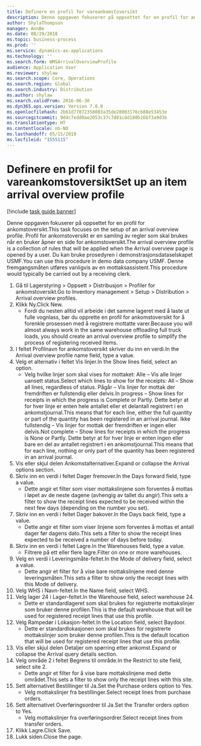 ```yaml
---
title: Definere en profil for vareankomstoversikt
description: Denne oppgaven fokuserer på oppsettet for en profil for ankomstoversikt.
author: ShylaThompson
manager: AnnBe
ms.date: 08/29/2018
ms.topic: business-process
ms.prod: ''
ms.service: dynamics-ax-applications
ms.technology: ''
ms.search.form: WMSArrivalOverviewProfile
audience: Application User
ms.reviewer: shylaw
ms.search.scope: Core, Operations
ms.search.region: Global
ms.search.industry: Distribution
ms.author: shylaw
ms.search.validFrom: 2016-06-30
ms.dyn365.ops.version: Version 7.0.0
ms.openlocfilehash: 2b61d77072358083a35de28003176cb88e53453e
ms.sourcegitcommit: 9d4c7edd0ae2053c37c7d81cdd180b16bf3a9d3b
ms.translationtype: HT
ms.contentlocale: nb-NO
ms.lasthandoff: 05/15/2019
ms.locfileid: "1555115"
---
```

# <a name="set-up-an-item-arrival-overview-profile"></a><span data-ttu-id="bb104-103">Definere en profil for vareankomstoversikt</span><span class="sxs-lookup"><span data-stu-id="bb104-103">Set up an item arrival overview profile</span></span>

[!include [task guide banner](../../includes/task-guide-banner.md)]

<span data-ttu-id="bb104-104">Denne oppgaven fokuserer på oppsettet for en profil for ankomstoversikt.</span><span class="sxs-lookup"><span data-stu-id="bb104-104">This task focuses on the setup of an arrival overview profile.</span></span> <span data-ttu-id="bb104-105">Profil for ankomstoversikt er en samling av regler som skal brukes når en bruker åpner en side for ankomstoversikt.</span><span class="sxs-lookup"><span data-stu-id="bb104-105">The arrival overview profile is a collection of rules that will be applied when the Arrival overview page is opened by a user.</span></span> <span data-ttu-id="bb104-106">Du kan bruke prosedyren i demonstrasjonsdataselskapet USMF.</span><span class="sxs-lookup"><span data-stu-id="bb104-106">You can use this procedure in demo data company USMF.</span></span> <span data-ttu-id="bb104-107">Denne fremgangsmåten utføres vanligvis av en mottaksassistent.</span><span class="sxs-lookup"><span data-stu-id="bb104-107">This procedure would typically be carried out by a receiving clerk.</span></span>





1. <span data-ttu-id="bb104-108">Gå til Lagerstyring > Oppsett > Distribusjon > Profiler for ankomstoversikt.</span><span class="sxs-lookup"><span data-stu-id="bb104-108">Go to Inventory management > Setup > Distribution > Arrival overview profiles.</span></span>
2. <span data-ttu-id="bb104-109">Klikk Ny.</span><span class="sxs-lookup"><span data-stu-id="bb104-109">Click New.</span></span>
    * <span data-ttu-id="bb104-110">Fordi du nesten alltid vil arbeide i det samme lageret med å laste ut fulle vognlass, bør du opprette en profil for ankomstoversikt for å forenkle prosessen med å registrere mottatte varer.</span><span class="sxs-lookup"><span data-stu-id="bb104-110">Because you will almost always work in the same warehouse offloading full truck loads, you should create an arrival overview profile to simplify the process of registering received items.</span></span>  
3. <span data-ttu-id="bb104-111">I feltet Profilnavn for ankomstoversikt skriver du inn en verdi.</span><span class="sxs-lookup"><span data-stu-id="bb104-111">In the Arrival overview profile name field, type a value.</span></span>
4. <span data-ttu-id="bb104-112">Velg et alternativ i feltet Vis linjer.</span><span class="sxs-lookup"><span data-stu-id="bb104-112">In the Show lines field, select an option.</span></span>
    * <span data-ttu-id="bb104-113">Velg hvilke linjer som skal vises for mottaket: Alle – Vis alle linjer uansett status.</span><span class="sxs-lookup"><span data-stu-id="bb104-113">Select which lines to show for the receipts:   All – Show all lines, regardless of status.</span></span>   <span data-ttu-id="bb104-114">Pågår – Vis linjer for mottak der fremdriften er fullstendig eller delvis.</span><span class="sxs-lookup"><span data-stu-id="bb104-114">In progress – Show lines for receipts in which the progress is Complete or Partly.</span></span> <span data-ttu-id="bb104-115">Dette betyr at for hver linje er enten hele antallet eller et delantall registrert i en ankomstjournal.</span><span class="sxs-lookup"><span data-stu-id="bb104-115">This means that for each line, either the full quantity or part of the quantity has been registered in an arrival journal.</span></span>   <span data-ttu-id="bb104-116">Ikke fullstendig – Vis linjer for mottak der fremdriften er ingen eller delvis.</span><span class="sxs-lookup"><span data-stu-id="bb104-116">Not complete – Show lines for receipts in which the progress is None or Partly.</span></span> <span data-ttu-id="bb104-117">Dette betyr at for hver linje er enten ingen eller bare en del av antallet registrert i en ankomstjournal.</span><span class="sxs-lookup"><span data-stu-id="bb104-117">This means that for each line, nothing or only part of the quantity has been registered in an arrival journal.</span></span>  
5. <span data-ttu-id="bb104-118">Vis eller skjul delen Ankomstalternativer.</span><span class="sxs-lookup"><span data-stu-id="bb104-118">Expand or collapse the Arrival options section.</span></span>
6. <span data-ttu-id="bb104-119">Skriv inn en verdi i feltet Dager fremover.</span><span class="sxs-lookup"><span data-stu-id="bb104-119">In the Days forward field, type a value.</span></span>
    * <span data-ttu-id="bb104-120">Dette angir et filter som viser mottakslinjene som forventes å mottas i løpet av de neste dagene (avhengig av tallet du angir).</span><span class="sxs-lookup"><span data-stu-id="bb104-120">This sets a filter to show the receipt lines expected to be received within the next few days (depending on the number you set).</span></span>  
7. <span data-ttu-id="bb104-121">Skriv inn en verdi i feltet Dager bakover.</span><span class="sxs-lookup"><span data-stu-id="bb104-121">In the Days back field, type a value.</span></span>
    * <span data-ttu-id="bb104-122">Dette angir et filter som viser linjene som forventes å mottas et antall dager før dagens dato.</span><span class="sxs-lookup"><span data-stu-id="bb104-122">This sets a filter to show the receipt lines expected to be received a number of days before today.</span></span>  
8. <span data-ttu-id="bb104-123">Skriv inn en verdi i feltet Lagre.</span><span class="sxs-lookup"><span data-stu-id="bb104-123">In the Warehouses field, type a value.</span></span>
    * <span data-ttu-id="bb104-124">Filtrere på ett eller flere lagre.</span><span class="sxs-lookup"><span data-stu-id="bb104-124">Filter on one or more warehouses.</span></span>  
9. <span data-ttu-id="bb104-125">Velg en verdi i Leveringsmåte-feltet.</span><span class="sxs-lookup"><span data-stu-id="bb104-125">In the Mode of delivery field, select a value.</span></span>
    * <span data-ttu-id="bb104-126">Dette angir et filter for å vise bare mottakslinjene med denne leveringsmåten.</span><span class="sxs-lookup"><span data-stu-id="bb104-126">This sets a filter to show only the receipt lines with this Mode of delivery.</span></span>  
10. <span data-ttu-id="bb104-127">Velg WHS i Navn-feltet.</span><span class="sxs-lookup"><span data-stu-id="bb104-127">In the Name field, select WHS.</span></span>
11. <span data-ttu-id="bb104-128">Velg lager 24 i Lager-feltet.</span><span class="sxs-lookup"><span data-stu-id="bb104-128">In the Warehouse field, select warehouse 24.</span></span>
    * <span data-ttu-id="bb104-129">Dette er standardlageret som skal brukes for registrerte mottakslinjer som bruker denne profilen.</span><span class="sxs-lookup"><span data-stu-id="bb104-129">This is the default warehouse that will be used for registered receipt lines that use this profile.</span></span>  
12. <span data-ttu-id="bb104-130">Velg Rampedør i Lokasjon-feltet.</span><span class="sxs-lookup"><span data-stu-id="bb104-130">In the Location field, select Baydoor.</span></span>
    * <span data-ttu-id="bb104-131">Dette er standardlokasjonen som skal brukes for registrerte mottakslinjer som bruker denne profilen.</span><span class="sxs-lookup"><span data-stu-id="bb104-131">This is the default location that will be used for registered receipt lines that use this profile.</span></span>  
13. <span data-ttu-id="bb104-132">Vis eller skjul delen Detaljer om spørring etter ankomst.</span><span class="sxs-lookup"><span data-stu-id="bb104-132">Expand or collapse the Arrival query details section.</span></span>
14. <span data-ttu-id="bb104-133">Velg område 2 i feltet Begrens til område.</span><span class="sxs-lookup"><span data-stu-id="bb104-133">In the Restrict to site field, select site 2.</span></span>
    * <span data-ttu-id="bb104-134">Dette angir et filter for å vise bare mottakslinjene med dette området.</span><span class="sxs-lookup"><span data-stu-id="bb104-134">This sets a filter to show only the receipt lines with this site.</span></span>  
15. <span data-ttu-id="bb104-135">Sett alternativet Bestillinger til Ja.</span><span class="sxs-lookup"><span data-stu-id="bb104-135">Set the Purchase orders option to Yes.</span></span>
    * <span data-ttu-id="bb104-136">Velg mottakslinjer fra bestillinger.</span><span class="sxs-lookup"><span data-stu-id="bb104-136">Select receipt lines from purchase orders.</span></span>  
16. <span data-ttu-id="bb104-137">Sett alternativet Overføringsordrer til Ja.</span><span class="sxs-lookup"><span data-stu-id="bb104-137">Set the Transfer orders option to Yes.</span></span>
    * <span data-ttu-id="bb104-138">Velg mottakslinjer fra overføringsordrer.</span><span class="sxs-lookup"><span data-stu-id="bb104-138">Select receipt lines from transfer orders.</span></span>  
17. <span data-ttu-id="bb104-139">Klikk Lagre.</span><span class="sxs-lookup"><span data-stu-id="bb104-139">Click Save.</span></span>
18. <span data-ttu-id="bb104-140">Lukk siden.</span><span class="sxs-lookup"><span data-stu-id="bb104-140">Close the page.</span></span>

